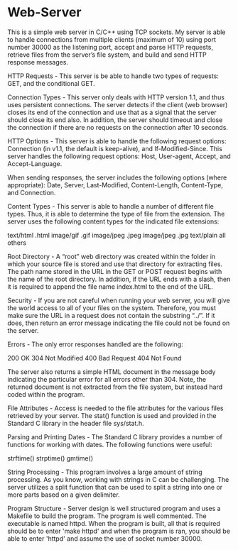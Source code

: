 # Web-Server

This is a simple web server in C/C++ using TCP sockets. My server is able to handle connections from multiple clients (maximum of 10) using port number 30000 as the listening port, accept and parse HTTP requests, retrieve files from the server’s file system, and build and send HTTP response messages.

HTTP Requests - This server is be able to handle two types of requests: GET, and the conditional GET. 

Connection Types - This server only deals with HTTP version 1.1, and thus uses persistent connections. The server detects if the client (web browser) closes its end of the connection and use that as a signal that the server should close its end also. In addition, the server should timeout and close the connection if there are no requests on the connection after 10 seconds.

HTTP Options - This server is able to handle the following request options: Connection (in v1.1, the default is keep-alive), and If-Modified-Since. This server handles the following request options: Host, User-agent, Accept, and Accept-Language.

When sending responses, the server includes the following options (where appropriate): Date, Server, Last-Modified, Content-Length, Content-Type, and Connection.

Content Types - This server is able to handle a number of different file types. Thus, it is able to determine the type of file from the extension. The server uses the following content types for the indicated file extensions:

text/html      .html
image/gif      .gif
image/jpeg     .jpeg
image/jpeg     .jpg
text/plain     all others

Root Directory - A “root” web directory was created within the folder in which your source file is stored and use that directory for extracting files. The path name stored in the URL in the GET or POST request begins with the name of the root directory. In addition, if the URL ends with a slash, then it is required to append the file name index.html to the end of the URL.

Security - If you are not careful when running your web server, you will give the world access to all of your files on the system. Therefore, you must make sure the URL in a request does not contain the substring “../”. If it does, then return an error message indicating the file could not be found on the server.

Errors - The only error responses handled are the following:

200    OK
304    Not Modified
400    Bad Request
404    Not Found

The server also returns a simple HTML document in the message body indicating the particular error for all errors other than 304. Note, the returned document is not extracted from the file system, but instead hard coded within the program.

File Attributes - Access is needed to the file attributes for the various files retrieved by your server. The stat() function is used and provided in the Standard C library in the header file sys/stat.h.

Parsing and Printing Dates - The Standard C library provides a number of functions for working with dates. The following functions were useful:

strftime()    strptime()    gmtime()

String Processing - This program involves a large amount of string processing. As you know, working with strings in C can be challenging. The server utilizes  a split function that can be used to split a string into one or more parts based on a given delimiter.

Program Structure - Server design is well structured program and uses a Makefile to build the program. The program is well commented. The executable is named httpd. When the program is built, all that is required should be to enter 'make httpd' and when the program is ran, you should be able to enter 'httpd' and assume the use of socket number 30000.
